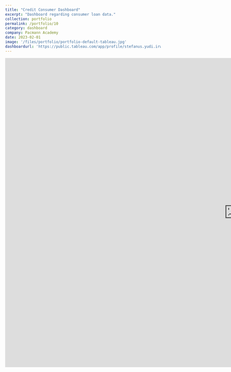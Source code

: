 ```yaml
---
title: "Credit Consumer Dashboard"
excerpt: "Dashboard regarding consumer loan data."
collection: portfolio
permalink: /portfolio/10
category: dashboard
company: Pacmann Academy
date: 2023-02-01
image: '/files/portfolio/portfolio-default-tableau.jpg'
dashboardurl: 'https://public.tableau.com/app/profile/stefanus.yudi.irwan/viz/CreditConsumerDashboard/Dashboard2'
---
```


<iframe src="https://public.tableau.com/views/CreditConsumerDashboard/Dashboard2?:showVizHome=no&:embed=true"
    width="1500px" height="1000px" frameborder="0"></iframe>